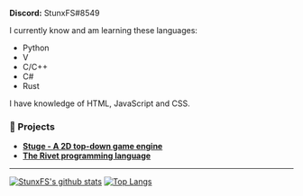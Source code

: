 <!--<h1 align="center">Welcome! 👋</h1>-->

**Discord:** StunxFS#8549

<!--
**StunxFS/StunxFS** is a ✨ _special_ ✨ repository because its `README.md` (this file) appears on your GitHub profile.

Here are some ideas to get you started:

- 🔭 I’m currently working on ...
- 🌱 I’m currently learning ...
- 👯 I’m looking to collaborate on ...
- 🤔 I’m looking for help with ...
- 💬 Ask me about ...
- 📫 How to reach me: ...
- 😄 Pronouns: ...
- ⚡ Fun fact: ...
-->

I currently know and am learning these languages:
* Python
* V
* C/C++
* C#
* Rust

I have knowledge of HTML, JavaScript and CSS.

### 🔭 Projects
* [**Stuge - A 2D top-down game engine**](https://github.com/StunxFS/stuge)
* [**The Rivet programming language**](https://github.com/rivet-lang/rivet)

* * *

[![StunxFS's github stats](https://github-readme-stats.vercel.app/api?username=StunxFS)](https://github.com/anuraghazra/github-readme-stats)
[![Top Langs](https://github-readme-stats.vercel.app/api/top-langs/?username=StunxFS&layout=compact)](https://github.com/anuraghazra/github-readme-stats)
